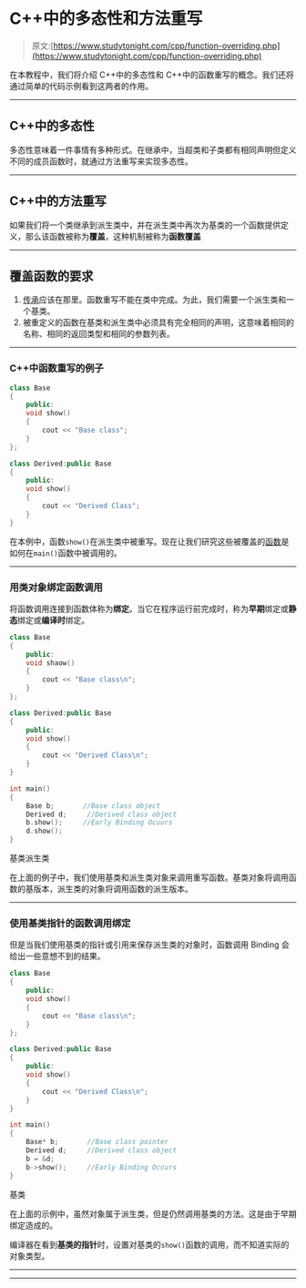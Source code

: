# C++中的多态性和方法重写

> 原文:[https://www.studytonight.com/cpp/function-overriding.php](https://www.studytonight.com/cpp/function-overriding.php)

在本教程中，我们将介绍 C++中的多态性和 C++中的函数重写的概念。我们还将通过简单的代码示例看到这两者的作用。

* * *

## C++中的多态性

多态性意味着一件事情有多种形式。在继承中，当超类和子类都有相同声明但定义不同的成员函数时，就通过方法重写来实现多态性。

* * *

## C++中的方法重写

如果我们将一个类继承到派生类中，并在派生类中再次为基类的一个函数提供定义，那么该函数被称为**覆盖**，这种机制被称为**函数覆盖**

* * *

## 覆盖函数的要求

1.  [传承](overview-of-inheritance.php)应该在那里。函数重写不能在类中完成。为此，我们需要一个派生类和一个基类。
2.  被重定义的函数在基类和派生类中必须具有完全相同的声明，这意味着相同的名称、相同的返回类型和相同的参数列表。

* * *

### C++中函数重写的例子

```cpp
class Base
{
    public:
    void show()
    {
        cout << "Base class";
    }
};

class Derived:public Base
{
    public:
    void show()
    {
        cout << "Derived Class";
    }
}
```

在本例中，函数`show()`在派生类中被重写。现在让我们研究这些被覆盖的[函数](functions-in-cpp)是如何在`main()`函数中被调用的。

* * *

### 用类对象绑定函数调用

将函数调用连接到函数体称为**绑定**。当它在程序运行前完成时，称为**早期**绑定或**静态**绑定或**编译时**绑定。

```cpp
class Base
{
    public:
    void shaow()
    {
        cout << "Base class\n";
    }
};

class Derived:public Base
{
    public:
    void show()
    {
        cout << "Derived Class\n";
    }
}

int main()
{
    Base b;       //Base class object
    Derived d;     //Derived class object
    b.show();     //Early Binding Ocuurs
    d.show();   
} 
```

基类派生类

在上面的例子中，我们使用基类和派生类对象来调用重写函数。基类对象将调用函数的基版本，派生类的对象将调用函数的派生版本。

* * *

### 使用基类指针的函数调用绑定

但是当我们使用基类的指针或引用来保存派生类的对象时，函数调用 Binding 会给出一些意想不到的结果。

```cpp
class Base
{
    public:
    void show()
    {
        cout << "Base class\n";
    }
};

class Derived:public Base
{
    public:
    void show()
    {
        cout << "Derived Class\n";
    }
}

int main()
{
    Base* b;       //Base class pointer
    Derived d;     //Derived class object
    b = &d;
    b->show();     //Early Binding Occurs
} 
```

基类

在上面的示例中，虽然对象属于派生类，但是仍然调用基类的方法。这是由于早期绑定造成的。

编译器在看到**基类的指针**时，设置对基类的`show()`函数的调用，而不知道实际的对象类型。

* * *

* * *